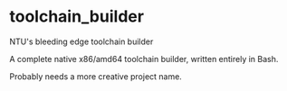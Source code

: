 # toolchain_builder
NTU's bleeding edge toolchain builder

A complete native x86/amd64 toolchain builder,
written entirely in Bash.

Probably needs a more creative project name.

